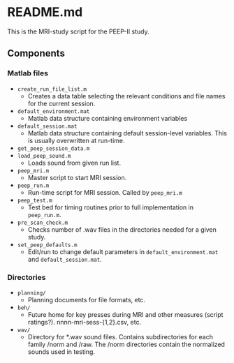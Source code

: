 # README.md

This is the MRI-study script for the PEEP-II study.

## Components

### Matlab files

- ```create_run_file_list.m```
    + Creates a data table selecting the relevant conditions and file names for the current session.
- ```default_environment.mat```
	+ Matlab data structure containing environment variables
- ```default_session.mat```
    + Matlab data structure containing default session-level variables. This is usually overwritten at run-time.
- ```get_peep_session_data.m```
- ```load_peep_sound.m```
    + Loads sound from given run list.
- ```peep_mri.m```
    + Master script to start MRI session.
- ```peep_run.m```
    + Run-time script for MRI session. Called by ```peep_mri.m```
- ```peep_test.m```
    + Test bed for timing routines prior to full implementation in ```peep_run.m```.
- ```pre_scan_check.m```
    + Checks number of .wav files in the directories needed for a given study.
- ```set_peep_defaults.m```
    + Edit/run to change default parameters in ```default_environment.mat``` and ```default_session.mat```.

### Directories

- ```planning/```
    + Planning documents for file formats, etc.
- ```beh/```
    + Future home for key presses during MRI and other measures (script ratings?). nnnn-mri-sess-{1,2}.csv, etc.
- ```wav/```
    + Directory for *.wav sound files. Contains subdirectories for each family <nnnn>/norm and <nnnn>/raw. The <nnnn>/norm directories contain the normalized sounds used in testing.
 
